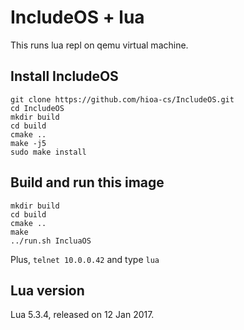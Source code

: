 # IncludeOS + lua

This runs lua repl on qemu virtual machine.

## Install IncludeOS

```
git clone https://github.com/hioa-cs/IncludeOS.git
cd IncludeOS
mkdir build
cd build
cmake ..
make -j5
sudo make install
```

## Build and run this image

```
mkdir build
cd build
cmake ..
make
../run.sh IncluaOS
```

Plus, `telnet 10.0.0.42` and type `lua`

## Lua version

Lua 5.3.4, released on 12 Jan 2017.
